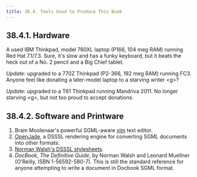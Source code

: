 ```yaml
---
title: 38.4. Tools Used to Produce This Book
---
```



## 38.4.1. Hardware

A used IBM Thinkpad, model 760XL laptop (P166, 104 meg RAM) running Red Hat 7.1/7.3. Sure, it's slow and has a funky keyboard, but it beats the heck out of a No. 2 pencil and a Big Chief tablet.

_Update:_ upgraded to a 770Z Thinkpad (P2-366, 192 meg RAM) running FC3. Anyone feel like donating a later-model laptop to a starving writer \<g>?

_Update:_ upgraded to a T61 Thinkpad running Mandriva 2011. No longer starving \<g>, but not too proud to accept donations.

## 38.4.2. Software and Printware

1. Bram Moolenaar's powerful SGML-aware [vim](http://www.vim.org) text editor.
2. [OpenJade](http://www.netfolder.com/DSSSL/), a DSSSL rendering engine for converting SGML documents into other formats.
3. [Norman Walsh's DSSSL stylesheets](http://nwalsh.com/docbook/dsssl/).
4. _DocBook, The Definitive Guide_, by Norman Walsh and Leonard Muellner (O'Reilly, ISBN 1-56592-580-7). This is still the standard reference for anyone attempting to write a document in Docbook SGML format.
